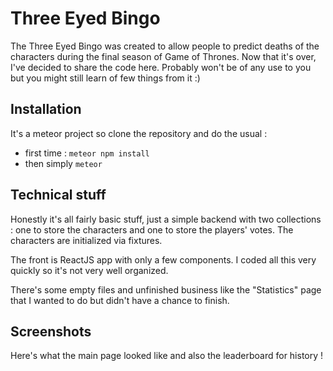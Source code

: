 Three Eyed Bingo
===

The Three Eyed Bingo was created to allow people to predict deaths of the characters during the final season of Game of Thrones. Now that it's over, I've decided to share the code here. Probably won't be of any use to you but you might still learn of few things from it :)

## Installation

It's a meteor project so clone the repository and do the usual :
* first time : ```meteor npm install```
* then simply ```meteor``` 

## Technical stuff

Honestly it's all fairly basic stuff, just a simple backend with two collections
 : one to store the characters and one to store the players' votes. The characters are initialized via fixtures.

 The front is ReactJS app with only a few components. I coded all this very quickly so it's not very well organized.

 There's some empty files and unfinished business like the "Statistics" page that I wanted to do but didn't have a chance to finish.

 ## Screenshots

 Here's what the main page looked like and also the leaderboard for history !